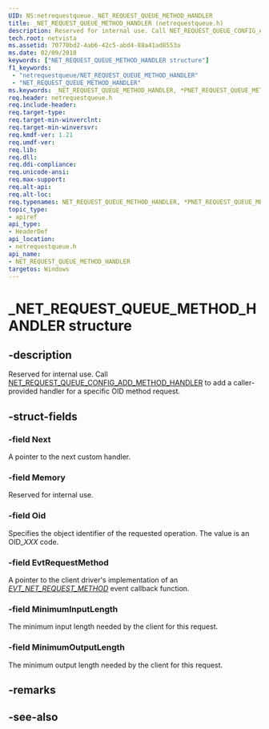```yaml
---
UID: NS:netrequestqueue._NET_REQUEST_QUEUE_METHOD_HANDLER
title: _NET_REQUEST_QUEUE_METHOD_HANDLER (netrequestqueue.h)
description: Reserved for internal use. Call NET_REQUEST_QUEUE_CONFIG_ADD_METHOD_HANDLER to add a caller-provided handler for a specific OID method request.
tech.root: netvista
ms.assetid: 70770bd2-4ab6-42c5-abd4-88a41ad8553a
ms.date: 02/09/2018
keywords: ["NET_REQUEST_QUEUE_METHOD_HANDLER structure"]
f1_keywords:
 - "netrequestqueue/NET_REQUEST_QUEUE_METHOD_HANDLER"
 - "NET_REQUEST_QUEUE_METHOD_HANDLER"
ms.keywords: _NET_REQUEST_QUEUE_METHOD_HANDLER, *PNET_REQUEST_QUEUE_METHOD_HANDLER, NET_REQUEST_QUEUE_METHOD_HANDLER, 
req.header: netrequestqueue.h
req.include-header:
req.target-type:
req.target-min-winverclnt:
req.target-min-winversvr:
req.kmdf-ver: 1.21
req.umdf-ver:
req.lib:
req.dll:
req.ddi-compliance:
req.unicode-ansi:
req.max-support:
req.alt-api:
req.alt-loc:
req.typenames: NET_REQUEST_QUEUE_METHOD_HANDLER, *PNET_REQUEST_QUEUE_METHOD_HANDLER
topic_type: 
- apiref
api_type: 
- HeaderDef
api_location:
- netrequestqueue.h
api_name: 
- NET_REQUEST_QUEUE_METHOD_HANDLER
targetos: Windows
---
```


# _NET_REQUEST_QUEUE_METHOD_HANDLER structure

## -description



Reserved for internal use. Call [NET_REQUEST_QUEUE_CONFIG_ADD_METHOD_HANDLER](nf-netrequestqueue-net_request_queue_config_add_method_handler.md) to add a caller-provided handler for a specific OID method request.

## -struct-fields

### -field Next
A pointer to the next custom handler.

### -field Memory
Reserved for internal use.

### -field Oid
Specifies the object identifier of the requested operation. The value is an OID\_*XXX* code. 

### -field EvtRequestMethod
A pointer to the client driver's implementation of an *[EVT_NET_REQUEST_METHOD](nc-netrequestqueue-evt_net_request_method.md)* event callback function.

### -field MinimumInputLength
The minimum input length needed by the client for this request.

### -field MinimumOutputLength
The minimum output length needed by the client for this request.

## -remarks


## -see-also
